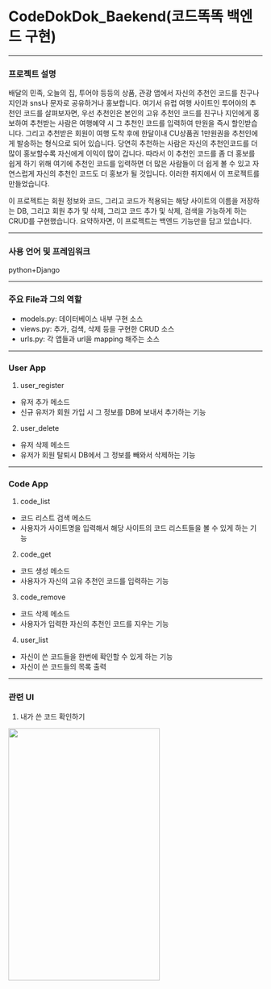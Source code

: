 # CodeDokDok_Baekend(코드똑똑 백엔드 구현)
-----------------
### 프로젝트 설명
배달의 민족, 오늘의 집, 투어야 등등의 상품, 관광 앱에서 자신의 추천인 코드를 친구나 지인과 sns나 문자로 공유하거나 홍보합니다. 여기서 유럽 여행 사이트인 투어야의 추천인 코드를 살펴보자면, 우선 추천인은 본인의 고유 추천인 코드를 친구나 지인에게 홍보하여 추천받는 사람은 여행예약 시 그 추천인 코드를 입력하여 만원을 즉시 할인받습니다. 그리고 추천받은 회원이 여행 도착 후에 한달이내 CU상품권 1만원권을 추천인에게 발송하는 형식으로 되어 있습니다. 당연히 추천하는 사람은 자신의 추천인코드를 더 많이 홍보할수록 자신에게 이익이 많이 갑니다. 따라서 이 추천인 코드를 좀 더 홍보를 쉽게 하기 위해 여기에 추천인 코드를 입력하면 더 많은 사람들이 더 쉽게 볼 수 있고 자연스럽게 자신의 추천인 코드도 더 홍보가 될 것입니다. 이러한 취지에서 이 프로젝트를 만들었습니다.

이 프로젝트는 회원 정보와 코드, 그리고 코드가 적용되는 해당 사이트의 이름을 저장하는 DB, 그리고 회원 추가 및 삭제, 그리고 코드 추가 및 삭제, 검색을 가능하게 하는 CRUD를 구현했습니다. 요약하자면, 이 프로젝트는 백엔드 기능만을 담고 있습니다.

--------------------
### 사용 언어 및 프레임워크
python+Django

--------------------
### 주요 File과 그의 역할
* models.py: 데이터베이스 내부 구현 소스
* views.py: 추가, 검색, 삭제 등을 구현한 CRUD 소스
* urls.py: 각 앱들과 url을 mapping 해주는 소스

---------------------
### User App
1. user_register

  * 유저 추가 메소드
  * 신규 유저가 회원 가입 시 그 정보를 DB에 보내서 추가하는 기능

2. user_delete

  * 유저 삭제 메소드
  * 유저가 회원 탈퇴시 DB에서 그 정보를 빼와서 삭제하는 기능
  
-----------------------
### Code App
1. code_list

  * 코드 리스트 검색 메소드
  * 사용자가 사이트명을 입력해서 해당 사이트의 코드 리스트들을 볼 수 있게 하는 기능
  
2. code_get

  * 코드 생성 메소드
  * 사용자가 자신의 고유 추천인 코드를 입력하는 기능
  
3. code_remove

  * 코드 삭제 메소드
  * 사용자가 입력한 자신의 추천인 코드를 지우는 기능

4. user_list

  * 자신이 쓴 코드들을 한번에 확인할 수 있게 하는 기능
  * 자신이 쓴 코드들의 목록 출력

------------------------

### 관련 UI

1. 내가 쓴 코드 확인하기

<img src="https://user-images.githubusercontent.com/59963677/113145243-2bdc2080-9269-11eb-9d61-90f0e83fdf64.jpg" width="300" height="500">


